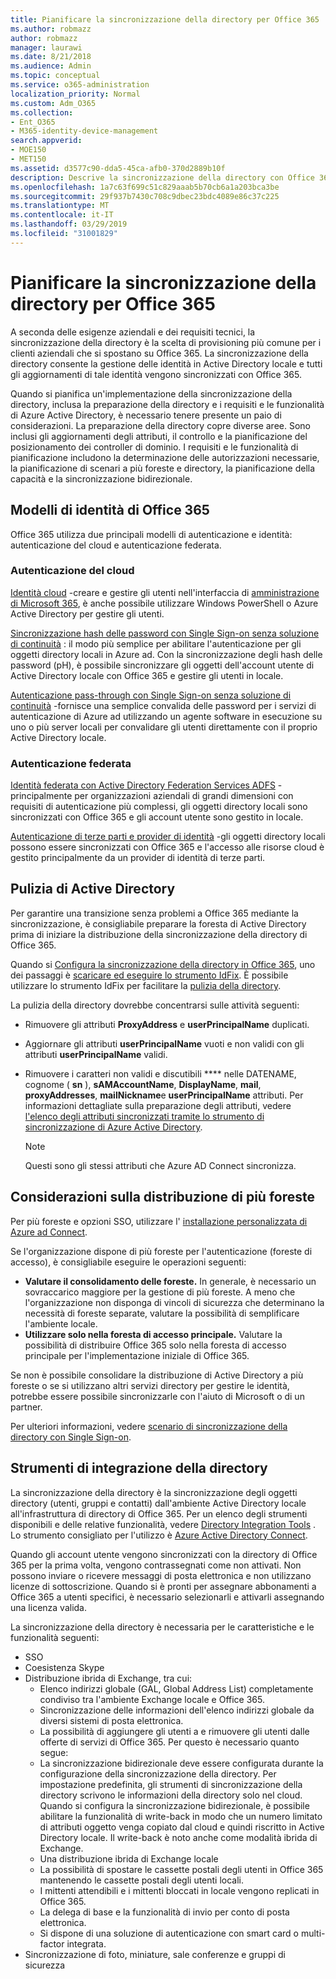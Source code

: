```yaml
---
title: Pianificare la sincronizzazione della directory per Office 365
ms.author: robmazz
author: robmazz
manager: laurawi
ms.date: 8/21/2018
ms.audience: Admin
ms.topic: conceptual
ms.service: o365-administration
localization_priority: Normal
ms.custom: Adm_O365
ms.collection:
- Ent_O365
- M365-identity-device-management
search.appverid:
- MOE150
- MET150
ms.assetid: d3577c90-dda5-45ca-afb0-370d2889b10f
description: Descrive la sincronizzazione della directory con Office 365, la pulizia di Active Directory e lo strumento Azure Active Directory Connect.
ms.openlocfilehash: 1a7c63f699c51c829aaab5b70cb6a1a203bca3be
ms.sourcegitcommit: 29f937b7430c708c9dbec23bdc4089e86c37c225
ms.translationtype: MT
ms.contentlocale: it-IT
ms.lasthandoff: 03/29/2019
ms.locfileid: "31001829"
---
```

# <a name="plan-for-directory-synchronization-for-office-365"></a>Pianificare la sincronizzazione della directory per Office 365

A seconda delle esigenze aziendali e dei requisiti tecnici, la sincronizzazione della directory è la scelta di provisioning più comune per i clienti aziendali che si spostano su Office 365. La sincronizzazione della directory consente la gestione delle identità in Active Directory locale e tutti gli aggiornamenti di tale identità vengono sincronizzati con Office 365.
  
Quando si pianifica un'implementazione della sincronizzazione della directory, inclusa la preparazione della directory e i requisiti e le funzionalità di Azure Active Directory, è necessario tenere presente un paio di considerazioni. La preparazione della directory copre diverse aree. Sono inclusi gli aggiornamenti degli attributi, il controllo e la pianificazione del posizionamento dei controller di dominio. I requisiti e le funzionalità di pianificazione includono la determinazione delle autorizzazioni necessarie, la pianificazione di scenari a più foreste e directory, la pianificazione della capacità e la sincronizzazione bidirezionale.
  
## <a name="office-365-identity-models"></a>Modelli di identità di Office 365

Office 365 utilizza due principali modelli di autenticazione e identità: autenticazione del cloud e autenticazione federata.
  
### <a name="cloud-authentication"></a>Autenticazione del cloud

[Identità cloud](about-office-365-identity.md) -creare e gestire gli utenti nell'interfaccia di [amministrazione di Microsoft 365](https://admin.microsoft.com), è anche possibile utilizzare Windows PowerShell o Azure Active Directory per gestire gli utenti.
  
[Sincronizzazione hash delle password con Single Sign-on senza soluzione di continuità](about-office-365-identity.md) : il modo più semplice per abilitare l'autenticazione per gli oggetti directory locali in Azure ad. Con la sincronizzazione degli hash delle password (pH), è possibile sincronizzare gli oggetti dell'account utente di Active Directory locale con Office 365 e gestire gli utenti in locale.
  
[Autenticazione pass-through con Single Sign-on senza soluzione di continuità](about-office-365-identity.md) -fornisce una semplice convalida delle password per i servizi di autenticazione di Azure ad utilizzando un agente software in esecuzione su uno o più server locali per convalidare gli utenti direttamente con il proprio Active Directory locale.
  
### <a name="federated-authentication"></a>Autenticazione federata

[Identità federata con Active Directory Federation Services ADFS](about-office-365-identity.md) -principalmente per organizzazioni aziendali di grandi dimensioni con requisiti di autenticazione più complessi, gli oggetti directory locali sono sincronizzati con Office 365 e gli account utente sono gestito in locale.
  
[Autenticazione di terze parti e provider di identità](about-office-365-identity.md) -gli oggetti directory locali possono essere sincronizzati con Office 365 e l'accesso alle risorse cloud è gestito principalmente da un provider di identità di terze parti.
  
## <a name="active-directory-cleanup"></a>Pulizia di Active Directory

Per garantire una transizione senza problemi a Office 365 mediante la sincronizzazione, è consigliabile preparare la foresta di Active Directory prima di iniziare la distribuzione della sincronizzazione della directory di Office 365.
  
Quando si [Configura la sincronizzazione della directory in Office 365](set-up-directory-synchronization.md), uno dei passaggi è [scaricare ed eseguire lo strumento IdFix](install-and-run-idfix.md). È possibile utilizzare lo strumento IdFix per facilitare la [pulizia della directory](prepare-directory-attributes-for-synch-with-idfix.md).
  
La pulizia della directory dovrebbe concentrarsi sulle attività seguenti:

- Rimuovere gli attributi **ProxyAddress** e **userPrincipalName** duplicati.
- Aggiornare gli attributi **userPrincipalName** vuoti e non validi con gli attributi **userPrincipalName** validi.
- Rimuovere i caratteri non validi e discutibili **** nelle DATENAME, cognome ( **sn** ), **sAMAccountName**, **DisplayName**, **mail**, **proxyAddresses**, **mailNickname**e **userPrincipalName** attributi. Per informazioni dettagliate sulla preparazione degli attributi, vedere [l'elenco degli attributi sincronizzati tramite lo strumento di sincronizzazione di Azure Active Directory](https://go.microsoft.com/fwlink/p/?LinkId=396719).

    > [!NOTE]
    > Questi sono gli stessi attributi che Azure AD Connect sincronizza. 
  
## <a name="multi-forest-deployment-considerations"></a>Considerazioni sulla distribuzione di più foreste

Per più foreste e opzioni SSO, utilizzare l' [installazione personalizzata di Azure ad Connect](https://go.microsoft.com/fwlink/p/?LinkId=698430).
  
Se l'organizzazione dispone di più foreste per l'autenticazione (foreste di accesso), è consigliabile eseguire le operazioni seguenti:
  
- **Valutare il consolidamento delle foreste.** In generale, è necessario un sovraccarico maggiore per la gestione di più foreste. A meno che l'organizzazione non disponga di vincoli di sicurezza che determinano la necessità di foreste separate, valutare la possibilità di semplificare l'ambiente locale.
- **Utilizzare solo nella foresta di accesso principale.** Valutare la possibilità di distribuire Office 365 solo nella foresta di accesso principale per l'implementazione iniziale di Office 365. 

Se non è possibile consolidare la distribuzione di Active Directory a più foreste o se si utilizzano altri servizi directory per gestire le identità, potrebbe essere possibile sincronizzarle con l'aiuto di Microsoft o di un partner.
  
Per ulteriori informazioni, vedere [scenario di sincronizzazione della directory con Single Sign-on](https://go.microsoft.com/fwlink/p/?LinkId=525321).
  
## <a name="directory-integration-tools"></a>Strumenti di integrazione della directory

La sincronizzazione della directory è la sincronizzazione degli oggetti directory (utenti, gruppi e contatti) dall'ambiente Active Directory locale all'infrastruttura di directory di Office 365. Per un elenco degli strumenti disponibili e delle relative funzionalità, vedere [Directory Integration Tools](https://go.microsoft.com/fwlink/p/?LinkID=510956) . Lo strumento consigliato per l'utilizzo è [Azure Active Directory Connect](https://go.microsoft.com/fwlink/?LinkId=525323).
  
Quando gli account utente vengono sincronizzati con la directory di Office 365 per la prima volta, vengono contrassegnati come non attivati. Non possono inviare o ricevere messaggi di posta elettronica e non utilizzano licenze di sottoscrizione. Quando si è pronti per assegnare abbonamenti a Office 365 a utenti specifici, è necessario selezionarli e attivarli assegnando una licenza valida.
  
La sincronizzazione della directory è necessaria per le caratteristiche e le funzionalità seguenti:
  
- SSO
- Coesistenza Skype
- Distribuzione ibrida di Exchange, tra cui:
  - Elenco indirizzi globale (GAL, Global Address List) completamente condiviso tra l'ambiente Exchange locale e Office 365.
  - Sincronizzazione delle informazioni dell'elenco indirizzi globale da diversi sistemi di posta elettronica.
  - La possibilità di aggiungere gli utenti a e rimuovere gli utenti dalle offerte di servizi di Office 365. Per questo è necessario quanto segue:
  - La sincronizzazione bidirezionale deve essere configurata durante la configurazione della sincronizzazione della directory. Per impostazione predefinita, gli strumenti di sincronizzazione della directory scrivono le informazioni della directory solo nel cloud. Quando si configura la sincronizzazione bidirezionale, è possibile abilitare la funzionalità di write-back in modo che un numero limitato di attributi oggetto venga copiato dal cloud e quindi riscritto in Active Directory locale. Il write-back è noto anche come modalità ibrida di Exchange. 
  - Una distribuzione ibrida di Exchange locale
  - La possibilità di spostare le cassette postali degli utenti in Office 365 mantenendo le cassette postali degli utenti locali.
  - I mittenti attendibili e i mittenti bloccati in locale vengono replicati in Office 365.
  - La delega di base e la funzionalità di invio per conto di posta elettronica.
  - Si dispone di una soluzione di autenticazione con smart card o multi-factor integrata.
- Sincronizzazione di foto, miniature, sale conferenze e gruppi di sicurezza